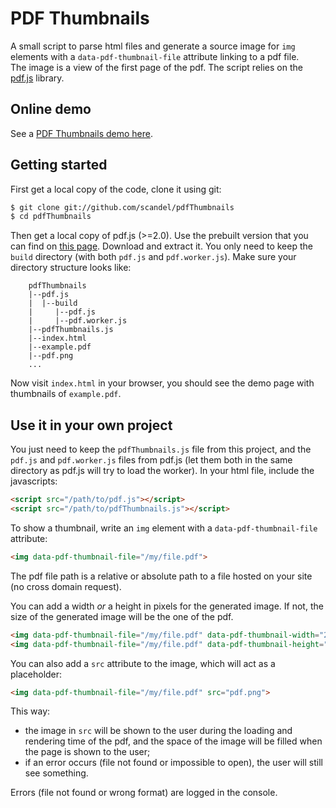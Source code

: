 # PDF Thumbnails

A small script to parse html files and generate a source image  for `img` elements 
with a `data-pdf-thumbnail-file` attribute linking to a pdf file.  
The image is a view of the first page of the pdf. The script relies on the [pdf.js](https://github.com/mozilla/pdf.js) library.
 
## Online demo

See a [PDF Thumbnails demo here](https://scandel.github.io/pdfThumbnails/).

## Getting started

First get a local copy of the code, clone it using git:
```bash
$ git clone git://github.com/scandel/pdfThumbnails
$ cd pdfThumbnails
```
Then get a local copy of pdf.js (>=2.0). Use the prebuilt version that you can find on [this page](https://mozilla.github.io/pdf.js/getting_started/).
Download and extract it. You only need to keep the `build` directory (with both `pdf.js` and `pdf.worker.js`). Make 
sure your directory structure looks like: 

```
    pdfThumbnails
    |--pdf.js
    |  |--build
    |     |--pdf.js
    |     |--pdf.worker.js
    |--pdfThumbnails.js
    |--index.html
    |--example.pdf
    |--pdf.png
    ...
```    

Now visit `index.html` in your browser, you should see the demo page with thumbnails of `example.pdf`. 

## Use it in your own project

You just need to keep the `pdfThumbnails.js` file from this project, and the `pdf.js` and `pdf.worker.js` files from pdf.js
(let them both in the same directory as pdf.js will try to load the worker). In your html file, include the javascripts:
```html
<script src="/path/to/pdf.js"></script>
<script src="/path/to/pdfThumbnails.js"></script>
```
To show a thumbnail, write an `img` element with a `data-pdf-thumbnail-file` attribute:
```html
<img data-pdf-thumbnail-file="/my/file.pdf">
``` 
The pdf file path is a relative or absolute path to a file hosted on your site (no cross domain request).

You can add a width _or_ a height in pixels for the generated image. If not, the size of the generated image will be 
the one of the pdf.
```html
<img data-pdf-thumbnail-file="/my/file.pdf" data-pdf-thumbnail-width="200">
<img data-pdf-thumbnail-file="/my/file.pdf" data-pdf-thumbnail-height="150">
```
You can also add a `src` attribute to the image, which will act as a placeholder:
```html
<img data-pdf-thumbnail-file="/my/file.pdf" src="pdf.png">
```  
This way: 
 * the image in `src` will be shown to the user during the loading and rendering time of the pdf, 
 and the space of the image will be filled when the page is shown to the user;
 * if an error occurs (file not found or impossible to open), the user will still see something.
  
Errors (file not found or wrong format) are logged in the console.
